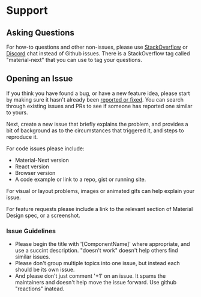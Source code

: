# Support

## Asking Questions

For how-to questions and other non-issues, please use [StackOverflow](http://stackoverflow.com/questions/tagged/material-next) or [Discord](https://discord.gg/MwT5uvA) chat instead of Github issues. There is a StackOverflow tag called "material-next" that you can use to tag your questions.

## Opening an Issue

If you think you have found a bug, or have a new feature idea, please start by making sure it hasn't already been [reported or fixed](https://github.com/material-next/material-next/issues?utf8=%E2%9C%93&q=is%3Aopen+is%3Aclosed). You can search through existing issues and PRs to see if someone has reported one similar to yours.

Next, create a new issue that briefly explains the problem, and provides a bit of background as to the circumstances that triggered it, and steps to reproduce it.

For code issues please include:
- Material-Next version
- React version
- Browser version
- A code example or link to a repo, gist or running site.

For visual or layout problems, images or animated gifs can help explain your issue.

For feature requests please include a link to the relevant section of Material Design spec, or a screenshot.

### Issue Guidelines

- Please begin the title with '[ComponentName]' where appropriate, and use a succint description. "doesn't work" doesn't help others find similar issues.
- Please don't group multiple topics into one issue, but instead each should be its own issue.
- And please don't just comment '+1' on an issue. It spams the maintainers and doesn't help move the issue forward. Use github "reactions" inatead.


